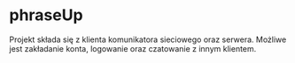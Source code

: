 # phraseUp
Projekt składa się z klienta komunikatora sieciowego oraz serwera. Możliwe jest zakładanie konta, logowanie oraz czatowanie z innym klientem.
